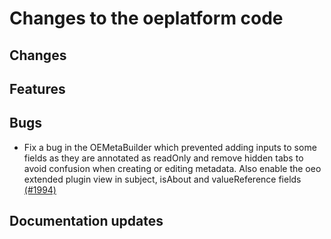 <!--
SPDX-FileCopyrightText: 2025 Jonas Huber <https://github.com/jh-RLI> © Reiner Lemoine Institut

SPDX-License-Identifier: CC0-1.0
-->

# Changes to the oeplatform code

## Changes

## Features

## Bugs

- Fix a bug in the OEMetaBuilder which prevented adding inputs to some fields as they are annotated as readOnly and remove hidden tabs to avoid confusion when creating or editing metadata. Also enable the oeo extended plugin view in subject, isAbout and valueReference fields [(#1994)](https://github.com/OpenEnergyPlatform/oeplatform/pull/1994)

## Documentation updates
